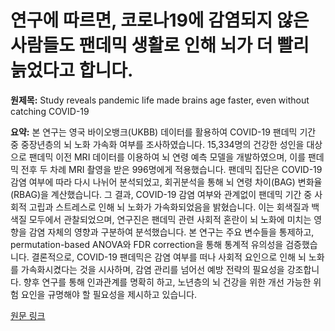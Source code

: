 # 연구에 따르면, 코로나19에 감염되지 않은 사람들도 팬데믹 생활로 인해 뇌가 더 빨리 늙었다고 합니다.

**원제목:** Study reveals pandemic life made brains age faster, even without catching COVID-19

**요약:** 본 연구는 영국 바이오뱅크(UKBB) 데이터를 활용하여 COVID-19 팬데믹 기간 중 중장년층의 뇌 노화 가속화 여부를 조사하였습니다.  15,334명의 건강한 성인을 대상으로 팬데믹 이전 MRI 데이터를 이용하여 뇌 연령 예측 모델을 개발하였으며, 이를 팬데믹 전후 두 차례 MRI 촬영을 받은 996명에게 적용했습니다.  팬데믹 집단은 COVID-19 감염 여부에 따라 다시 나뉘어 분석되었고,  회귀분석을 통해 뇌 연령 차이(BAG) 변화율(RBAG)을 계산했습니다.  그 결과, COVID-19 감염 여부와 관계없이 팬데믹 기간 중 사회적 고립과 스트레스로 인해 뇌 노화가 가속화되었음을 밝혔습니다.  이는 회색질과 백색질 모두에서 관찰되었으며,  연구진은 팬데믹 관련 사회적 혼란이 뇌 노화에 미치는 영향을 감염 자체의 영향과 구분하여 분석했습니다.  본 연구는  주요 변수들을 통제하고,  permutation-based ANOVA와 FDR correction을 통해 통계적 유의성을 검증했습니다.  결론적으로,  COVID-19 팬데믹은 감염 여부를 떠나 사회적 요인으로 인해 뇌 노화를 가속화시켰다는 것을 시사하며, 감염 관리를 넘어선 예방 전략의 필요성을 강조합니다.  향후 연구를 통해 인과관계를 명확히 하고, 노년층의 뇌 건강을 위한 개선 가능한 위험 요인을 규명해야 할 필요성을 제시하고 있습니다.

[원문 링크](https://www.news-medical.net/news/20250723/Study-reveals-pandemic-life-made-brains-age-faster-even-without-catching-COVID-19.aspx)
